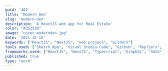 ```yaml
---
guid: '402'
title: 'Modern Den'
slug: 'modern-den'
description: 'A ReactJS web app for Real Estate'
color: "#25252B"
image: "cover_modernden.jpg"
date: '2021-12-15'
keywords: ["ReactJS", "NextJS", "web project", "wildern"]
tools_used: ["Sketch App", "Visual Studio Code", "Github", "Repliers", "S3", "AWS", "Vercel"]
frameworks_used: ["ReactJS", "NextJS", "Typescript", "GraphQL", "SASS"]
published: true
type: "work"
---
```

